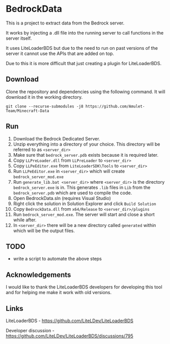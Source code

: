 # BedrockData

This is a project to extract data from the Bedrock server.

It works by injecting a .dll file into the running server to call functions in the server itself.

It uses LiteLoaderBDS but due to the need to run on past versions of the server it cannot use the APIs that are added on top.

Due to this it is more difficult that just creating a plugin for LiteLoaderBDS.

## Download

Clone the repository and dependencies using the following command. It will download it in the working directory.

`git clone --recurse-submodules -j8 https://github.com/Amulet-Team/Minecraft-Data`

## Run

1) Download the Bedrock Dedicated Server.
2) Unzip everything into a directory of your choice. This directory will be referred to as `<server_dir>`
3) Make sure that `bedrock_server.pdb` exists because it is required later.
4) Copy `LLPreLoader.dll` from `LLPreLoader` to `<server_dir>`
5) Copy `LLPeEditor.exe` from `LiteLoaderSDK\Tools` to `<server_dir>`
6) Run `LLPeEditor.exe` in `<server_dir>` which will create `bedrock_server_mod.exe`
7) Run `generate_lib.bat <server_dir>` where `<server_dir>` is the directory `bedrock_server.exe` is in. This generates `.lib` files in `Lib` from the `bedrock_server.pdb` which are used to compile the code.
8) Open BedrockData.sln (requires Visual Studio)
9) Right click the solution in Solution Explorer and click `Build Solution`
10) Copy `BedrockData.dll` from `x64/Release` to `<server_dir>/plugins`
11) Run `bedrock_server_mod.exe`. The server will start and close a short while after.
12) In `<server_dir>` there will be a new directory called `generated` within which will be the output files.

## TODO
- write a script to automate the above steps

## Acknowledgements

I would like to thank the LiteLoaderBDS developers for developing this tool and for helping me make it work with old versions.

## Links
LiteLoaderBDS - https://github.com/LiteLDev/LiteLoaderBDS

Developer discussion  - https://github.com/LiteLDev/LiteLoaderBDS/discussions/795
